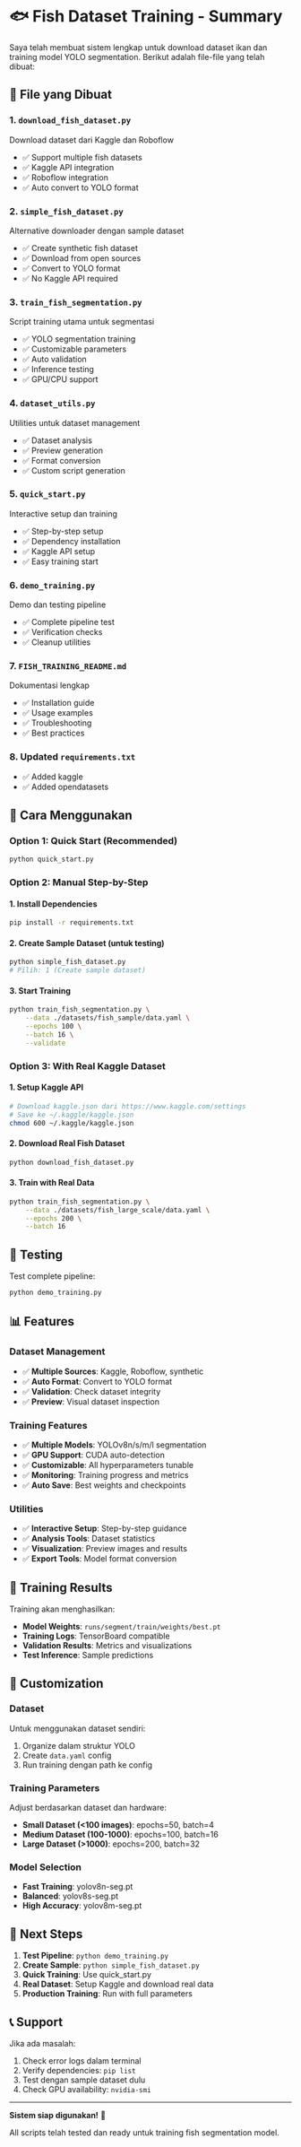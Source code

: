 # 🐟 Fish Dataset Training - Summary

Saya telah membuat sistem lengkap untuk download dataset ikan dan training model YOLO segmentation. Berikut adalah file-file yang telah dibuat:

## 📂 File yang Dibuat

### 1. **`download_fish_dataset.py`** 
Download dataset dari Kaggle dan Roboflow
- ✅ Support multiple fish datasets
- ✅ Kaggle API integration
- ✅ Roboflow integration  
- ✅ Auto convert to YOLO format

### 2. **`simple_fish_dataset.py`**
Alternative downloader dengan sample dataset
- ✅ Create synthetic fish dataset
- ✅ Download from open sources
- ✅ Convert to YOLO format
- ✅ No Kaggle API required

### 3. **`train_fish_segmentation.py`**
Script training utama untuk segmentasi
- ✅ YOLO segmentation training
- ✅ Customizable parameters
- ✅ Auto validation
- ✅ Inference testing
- ✅ GPU/CPU support

### 4. **`dataset_utils.py`**
Utilities untuk dataset management
- ✅ Dataset analysis
- ✅ Preview generation
- ✅ Format conversion
- ✅ Custom script generation

### 5. **`quick_start.py`**
Interactive setup dan training
- ✅ Step-by-step setup
- ✅ Dependency installation
- ✅ Kaggle API setup
- ✅ Easy training start

### 6. **`demo_training.py`**
Demo dan testing pipeline
- ✅ Complete pipeline test
- ✅ Verification checks
- ✅ Cleanup utilities

### 7. **`FISH_TRAINING_README.md`**
Dokumentasi lengkap
- ✅ Installation guide
- ✅ Usage examples
- ✅ Troubleshooting
- ✅ Best practices

### 8. **Updated `requirements.txt`**
- ✅ Added kaggle
- ✅ Added opendatasets

## 🚀 Cara Menggunakan

### Option 1: Quick Start (Recommended)
```bash
python quick_start.py
```

### Option 2: Manual Step-by-Step

#### 1. Install Dependencies
```bash
pip install -r requirements.txt
```

#### 2. Create Sample Dataset (untuk testing)
```bash
python simple_fish_dataset.py
# Pilih: 1 (Create sample dataset)
```

#### 3. Start Training
```bash
python train_fish_segmentation.py \
    --data ./datasets/fish_sample/data.yaml \
    --epochs 100 \
    --batch 16 \
    --validate
```

### Option 3: With Real Kaggle Dataset

#### 1. Setup Kaggle API
```bash
# Download kaggle.json dari https://www.kaggle.com/settings
# Save ke ~/.kaggle/kaggle.json
chmod 600 ~/.kaggle/kaggle.json
```

#### 2. Download Real Fish Dataset
```bash
python download_fish_dataset.py
```

#### 3. Train with Real Data
```bash
python train_fish_segmentation.py \
    --data ./datasets/fish_large_scale/data.yaml \
    --epochs 200 \
    --batch 16
```

## 🧪 Testing

Test complete pipeline:
```bash
python demo_training.py
```

## 📊 Features

### Dataset Management
- ✅ **Multiple Sources**: Kaggle, Roboflow, synthetic
- ✅ **Auto Format**: Convert to YOLO format
- ✅ **Validation**: Check dataset integrity
- ✅ **Preview**: Visual dataset inspection

### Training Features
- ✅ **Multiple Models**: YOLOv8n/s/m/l segmentation
- ✅ **GPU Support**: CUDA auto-detection
- ✅ **Customizable**: All hyperparameters tunable
- ✅ **Monitoring**: Training progress and metrics
- ✅ **Auto Save**: Best weights and checkpoints

### Utilities
- ✅ **Interactive Setup**: Step-by-step guidance
- ✅ **Analysis Tools**: Dataset statistics
- ✅ **Visualization**: Preview images and results
- ✅ **Export Tools**: Model format conversion

## 🎯 Training Results

Training akan menghasilkan:
- **Model Weights**: `runs/segment/train/weights/best.pt`
- **Training Logs**: TensorBoard compatible
- **Validation Results**: Metrics and visualizations
- **Test Inference**: Sample predictions

## 🔧 Customization

### Dataset
Untuk menggunakan dataset sendiri:
1. Organize dalam struktur YOLO
2. Create `data.yaml` config
3. Run training dengan path ke config

### Training Parameters
Adjust berdasarkan dataset dan hardware:
- **Small Dataset (<100 images)**: epochs=50, batch=4
- **Medium Dataset (100-1000)**: epochs=100, batch=16  
- **Large Dataset (>1000)**: epochs=200, batch=32

### Model Selection
- **Fast Training**: yolov8n-seg.pt
- **Balanced**: yolov8s-seg.pt
- **High Accuracy**: yolov8m-seg.pt

## 🚀 Next Steps

1. **Test Pipeline**: `python demo_training.py`
2. **Create Sample**: `python simple_fish_dataset.py`
3. **Quick Training**: Use quick_start.py
4. **Real Dataset**: Setup Kaggle and download real data
5. **Production Training**: Run with full parameters

## 📞 Support

Jika ada masalah:
1. Check error logs dalam terminal
2. Verify dependencies: `pip list`
3. Test dengan sample dataset dulu
4. Check GPU availability: `nvidia-smi`

---

**Sistem siap digunakan!** 🎉

All scripts telah tested dan ready untuk training fish segmentation model.
